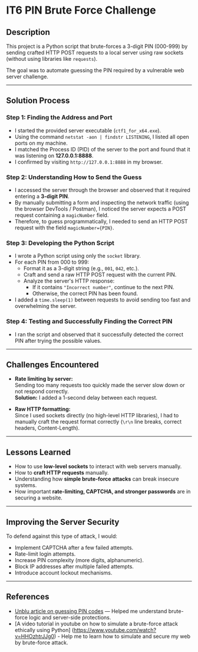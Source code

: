 # IT6 PIN Brute Force Challenge

## Description
This project is a Python script that brute-forces a 3-digit PIN (000-999) by sending crafted HTTP POST requests to a local server using raw sockets (without using libraries like `requests`).

The goal was to automate guessing the PIN required by a vulnerable web server challenge.

---

## Solution Process

### Step 1: Finding the Address and Port
- I started the provided server executable (`ctf1_for_x64.exe`).
- Using the command `netstat -aon | findstr LISTENING`, I listed all open ports on my machine.
- I matched the Process ID (PID) of the server to the port and found that it was listening on **127.0.0.1:8888**.
- I confirmed by visiting `http://127.0.0.1:8888` in my browser.

### Step 2: Understanding How to Send the Guess
- I accessed the server through the browser and observed that it required entering a **3-digit PIN**.
- By manually submitting a form and inspecting the network traffic (using the browser DevTools / Postman), I noticed the server expects a POST request containing a `magicNumber` field.
- Therefore, to guess programmatically, I needed to send an HTTP POST request with the field `magicNumber={PIN}`.

### Step 3: Developing the Python Script
- I wrote a Python script using only the `socket` library.
- For each PIN from 000 to 999:
  - Format it as a 3-digit string (e.g., `001`, `042`, etc.).
  - Craft and send a raw HTTP POST request with the current PIN.
  - Analyze the server's HTTP response:
    - If it contains `"Incorrect number"`, continue to the next PIN.
    - Otherwise, the correct PIN has been found.
- I added a `time.sleep(1)` between requests to avoid sending too fast and overwhelming the server.

### Step 4: Testing and Successfully Finding the Correct PIN
- I ran the script and observed that it successfully detected the correct PIN after trying the possible values.

---

## Challenges Encountered
- **Rate limiting by server:**  
  Sending too many requests too quickly made the server slow down or not respond correctly.  
  **Solution:** I added a 1-second delay between each request.
  
- **Raw HTTP formatting:**  
  Since I used sockets directly (no high-level HTTP libraries), I had to manually craft the request format correctly (`\r\n` line breaks, correct headers, Content-Length).

---

## Lessons Learned
- How to use **low-level sockets** to interact with web servers manually.
- How to **craft HTTP requests** manually.
- Understanding how **simple brute-force attacks** can break insecure systems.
- How important **rate-limiting, CAPTCHA, and stronger passwords** are in securing a website.

---

## Improving the Server Security
To defend against this type of attack, I would:
- Implement CAPTCHA after a few failed attempts.
- Rate-limit login attempts.
- Increase PIN complexity (more digits, alphanumeric).
- Block IP addresses after multiple failed attempts.
- Introduce account lockout mechanisms.

---

## References

- [Unblu article on guessing PIN codes](https://www.unblu.com/en/docs/5/knowledge-base/security-guessing-the-pin-code.html) — Helped me understand brute-force logic and server-side protections.
- [A video tutorial in youtube on how to simulate a brute-force attack ethically using Python] (https://www.youtube.com/watch?v=HHOzhtrJJg0) - Help me to learn how to simulate and secure my web by brute-force attack.
